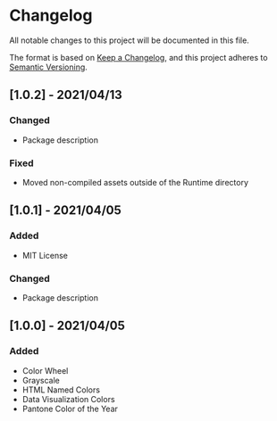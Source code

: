 # Changelog

All notable changes to this project will be documented in this file.

The format is based on [Keep a Changelog](https://keepachangelog.com/en/1.0.0/),
and this project adheres to [Semantic Versioning](https://semver.org/spec/v2.0.0.html).

## [1.0.2] - 2021/04/13

### Changed

- Package description

### Fixed

- Moved non-compiled assets outside of the Runtime directory

## [1.0.1] - 2021/04/05

### Added

- MIT License

### Changed

- Package description

## [1.0.0] - 2021/04/05

### Added

- Color Wheel
- Grayscale
- HTML Named Colors
- Data Visualization Colors
- Pantone Color of the Year
